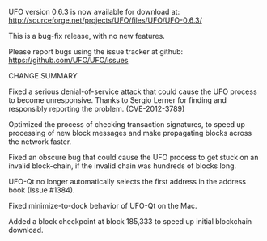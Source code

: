 UFO version 0.6.3 is now available for download at:
  http://sourceforge.net/projects/UFO/files/UFO/UFO-0.6.3/

This is a bug-fix release, with no new features.

Please report bugs using the issue tracker at github:
  https://github.com/UFO/UFO/issues

CHANGE SUMMARY

Fixed a serious denial-of-service attack that could cause the
UFO process to become unresponsive. Thanks to Sergio Lerner
for finding and responsibly reporting the problem. (CVE-2012-3789)

Optimized the process of checking transaction signatures, to
speed up processing of new block messages and make propagating
blocks across the network faster.

Fixed an obscure bug that could cause the UFO process to get
stuck on an invalid block-chain, if the invalid chain was
hundreds of blocks long.

UFO-Qt no longer automatically selects the first address
in the address book (Issue #1384).

Fixed minimize-to-dock behavior of UFO-Qt on the Mac.

Added a block checkpoint at block 185,333 to speed up initial
blockchain download.
